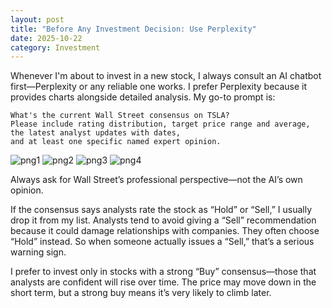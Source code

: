 ```yaml
---
layout: post
title: "Before Any Investment Decision: Use Perplexity"
date: 2025-10-22
category: Investment
---
```



Whenever I'm about to invest in a new stock, I always consult an AI chatbot first—Perplexity or any reliable one works. I prefer Perplexity because it provides charts alongside detailed analysis.
My go-to prompt is: 
```text
What's the current Wall Street consensus on TSLA? 
Please include rating distribution, target price range and average, 
the latest analyst updates with dates, 
and at least one specific named expert opinion.
```
![png1](../images/2025-10-22-before-any-investment-decision/png1.png)<!-- -->
![png2](../images/2025-10-22-before-any-investment-decision/png2.png)<!-- -->
![png3](../images/2025-10-22-before-any-investment-decision/png3.png)<!-- -->
![png4](../images/2025-10-22-before-any-investment-decision/png4.png)<!-- -->

Always ask for Wall Street’s professional perspective—not the AI’s own opinion.

If the consensus says analysts rate the stock as “Hold” or “Sell,” I usually drop it from my list. 
Analysts tend to avoid giving a “Sell” recommendation because it could damage relationships with companies. 
They often choose “Hold” instead.
So when someone actually issues a “Sell,” that’s a serious warning sign.

I prefer to invest only in stocks with a strong “Buy” consensus—those that analysts are confident will rise over time. 
The price may move down in the short term, but a strong buy means it’s very likely to climb later.

